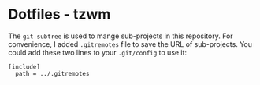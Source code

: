 # Dotfiles - tzwm

The `git subtree` is used to mange sub-projects in this repository.
For convenience, I added `.gitremotes` file to save the URL of sub-projects.
You could add these two lines to your `.git/config` to use it:
```
[include]
  path = ../.gitremotes
```
